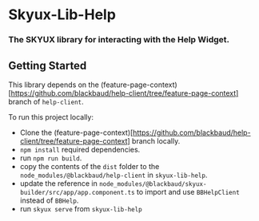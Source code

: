 # Skyux-Lib-Help

### The SKYUX library for interacting with the Help Widget.

## Getting Started
This library depends on the (feature-page-context)[https://github.com/blackbaud/help-client/tree/feature-page-context] branch of `help-client`.

To run this project locally:

- Clone the (feature-page-context)[https://github.com/blackbaud/help-client/tree/feature-page-context] branch locally.
- `npm install` required dependencies.
- run `npm run build`.
- copy the contents of the `dist` folder to the `node_modules/@blackbaud/help-client` in `skyux-lib-help`.
- update the reference in `node_modules/@blackbaud/skyux-builder/src/app/app.component.ts` to import and use `BBHelpClient` instead of `BBHelp`.
- run `skyux serve` from `skyux-lib-help`
